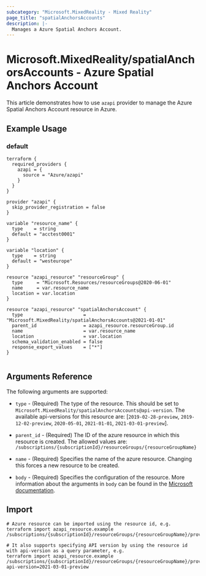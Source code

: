 ```yaml
---
subcategory: "Microsoft.MixedReality - Mixed Reality"
page_title: "spatialAnchorsAccounts"
description: |-
  Manages a Azure Spatial Anchors Account.
---
```


# Microsoft.MixedReality/spatialAnchorsAccounts - Azure Spatial Anchors Account

This article demonstrates how to use `azapi` provider to manage the Azure Spatial Anchors Account resource in Azure.

## Example Usage

### default

```hcl
terraform {
  required_providers {
    azapi = {
      source = "Azure/azapi"
    }
  }
}

provider "azapi" {
  skip_provider_registration = false
}

variable "resource_name" {
  type    = string
  default = "acctest0001"
}

variable "location" {
  type    = string
  default = "westeurope"
}

resource "azapi_resource" "resourceGroup" {
  type     = "Microsoft.Resources/resourceGroups@2020-06-01"
  name     = var.resource_name
  location = var.location
}

resource "azapi_resource" "spatialAnchorsAccount" {
  type                      = "Microsoft.MixedReality/spatialAnchorsAccounts@2021-01-01"
  parent_id                 = azapi_resource.resourceGroup.id
  name                      = var.resource_name
  location                  = var.location
  schema_validation_enabled = false
  response_export_values    = ["*"]
}


```



## Arguments Reference

The following arguments are supported:

* `type` - (Required) The type of the resource. This should be set to `Microsoft.MixedReality/spatialAnchorsAccounts@api-version`. The available api-versions for this resource are: [`2019-02-28-preview`, `2019-12-02-preview`, `2020-05-01`, `2021-01-01`, `2021-03-01-preview`].

* `parent_id` - (Required) The ID of the azure resource in which this resource is created. The allowed values are:  
  `/subscriptions/{subscriptionId}/resourceGroups/{resourceGroupName}`

* `name` - (Required) Specifies the name of the azure resource. Changing this forces a new resource to be created.

* `body` - (Required) Specifies the configuration of the resource. More information about the arguments in `body` can be found in the [Microsoft documentation](https://learn.microsoft.com/en-us/azure/templates/Microsoft.MixedReality/spatialAnchorsAccounts?pivots=deployment-language-terraform).

## Import

 ```shell
 # Azure resource can be imported using the resource id, e.g.
 terraform import azapi_resource.example /subscriptions/{subscriptionId}/resourceGroups/{resourceGroupName}/providers/Microsoft.MixedReality/spatialAnchorsAccounts/{resourceName}
 
 # It also supports specifying API version by using the resource id with api-version as a query parameter, e.g.
 terraform import azapi_resource.example /subscriptions/{subscriptionId}/resourceGroups/{resourceGroupName}/providers/Microsoft.MixedReality/spatialAnchorsAccounts/{resourceName}?api-version=2021-03-01-preview
 ```
